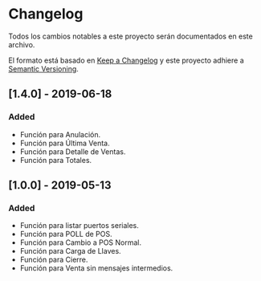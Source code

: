 # Changelog

Todos los cambios notables a este proyecto serán documentados en este archivo.

El formato está basado en [Keep a Changelog](http://keepachangelog.com/en/1.0.0/)
y este proyecto adhiere a [Semantic Versioning](http://semver.org/spec/v2.0.0.html).

## [1.4.0] - 2019-06-18

### Added

- Función para Anulación.
- Función para Última Venta.
- Función para Detalle de Ventas.
- Función para Totales.

## [1.0.0] - 2019-05-13

### Added

- Función para listar puertos seriales.
- Función para POLL de POS.
- Función para Cambio a POS Normal.
- Función para Carga de Llaves.
- Función para Cierre.
- Función para Venta sin mensajes intermedios.

